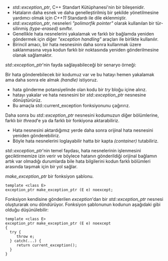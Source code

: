 - _std::exception_ptr_, C++ Standart Kütüphanesi'nin bir bileşenidir.
- Hataların daha esnek ve daha genelleştirilmiş bir şekilde yönetilmesine yardımcı olmak için _C++11_ Standardı ile dile eklenmiştir.
- _std::exception_ptr_, nesneleri _"polimorfik pointer"_ olarak kullanılan bir tür-silinmiş _(type-erased)_ sınıftır. 
- Genellikle hata nesnelerini yakalamak ve farklı bir bağlamda yeniden göndermek için diğer _"exception handling"_ araçları ile birlikte kullanılır. 
- Birincil amacı, bir hata nesnesinin daha sonra kullanmak üzere saklanmasına veya kodun farklı bir noktasında yeniden gönderilmesine olanak sağlamaktır.

_std::exception_ptr_'nin fayda sağlayabileceği bir senaryo örneği:

Bir hata gönderebilecek bir kodumuz var ve bu hatayı hemen yakalamak ama daha sonra ele almak _(handle)_ istiyoruz.
- hata gönderme potansiyelinde olan kodu bir _try_ bloğu içine alırız. 
- hatayı yakalar ve hata nesnesini bir _std::exception_ptr_ nesnesine dönüştürürüz.
- Bu amaçla std::current_exception fonksiyonunu çağırırız. 

Daha sonra bu _std::exception_ptr_ nesnesini  kodumuzun diğer bölümlerine, 
farklı bir _thread_'e ya da farklı bir fonkiyona aktarabiliriz.
- Hata nesnesini aktardığımız yerde daha sonra orijinal hata nesnesini yeniden gönderebiliriz.
- Böyle hata nesnelerini loglayabilir hatta bir kapta _(container)_ tutabiliriz.

_std::exception_ptr_'nin temel faydası, hata nesnelerinin işlenmesini geciktirmemize izin verir ve 
böylece hatanın gönderildiği orijinal bağlamın artık var olmadığı durumlarda bile 
hata bilgilerini kodun farklı bölümleri arasında taşımak için bir yol sağlar.

_make_exception_ptr_ bir fonksiyon şablonu.
```
template <class E>
exception_ptr make_exception_ptr (E e) noexcept;
```

Fonksiyon kendisine gönderilen _exception_'dan bir _std::exception_ptr_ nesnesi oluşturarak onu döndürüyor. 
Fonksiyon şablonunun kodunun aşağıdaki gibi olduğu düşünülebilir:

```
template <class E>
exception_ptr make_exception_ptr (E e) noexcept
{
  try {
     throw e;
  } catch(...) {
     return current_exception();
  }
}
```



<!--
-->


